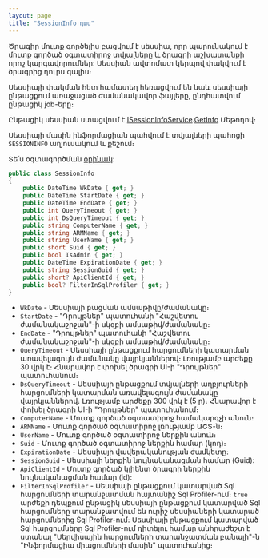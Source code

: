 ```yaml
---
layout: page
title: "SessionInfo դաս" 
---
```


Ծրագիր մուտք գործելիս բացվում է սեսսիա, որը պարունակում է մուտք գործած օգտատիրոջ տվյալները և ծրագրի աշխատանքի որոշ կարգավորումներ: 
Սեսսիան ավտոմատ կերպով փակվում է ծրագրից դուրս գալիս։

Սեսսիայի փակման հետ համատեղ հեռացվում են նաև սեսսիայի ընթացքում առաջացած ժամանակավոր ֆայլերը, ընդհատվում ընթացիկ job-երը։

Ընթացիկ սեսսիան ստացվում է [ISessionInfoService](../services/ISessionInfoService.md).[GetInfo](../services/ISessionInfoService.md#getinfo) Մեթոդով։

Սեսսիայի մասին ինֆորմացիան պահվում է տվյալների պահոցի `SESSIONINFO` աղյուսակում և քեշում։

Տե՛ս օգտագործման [օրինակ](../examples/SessionInfo.md):

```c#
public class SessionInfo
{
    public DateTime WkDate { get; }
    public DateTime StartDate { get; }
    public DateTime EndDate { get; }
    public int QueryTimeout { get; }
    public int DsQueryTimeout { get; }
    public string ComputerName { get; }
    public string ARMName { get; }
    public string UserName { get; }
    public short Suid { get; }
    public bool IsAdmin { get; }
    public DateTime ExpirationDate { get; }
    public string SessionGuid { get; }
    public short? ApiClientId { get; }
    public bool? FilterInSqlProfiler { get; }
}
```

* `WkDate` - Սեսսիայի բացման ամսաթիվը/ժամանակը։
* `StartDate` - "Դրույթներ" պատուհանի "Հաշվետու ժամանակաշրջան"-ի սկզբի ամսաթիվ/ժամանակը։
* `EndDate` - "Դրույթներ" պատուհանի "Հաշվետու ժամանակաշրջան"-ի սկզբի ամսաթիվ/ժամանակը։
* `QueryTimeout` - Սեսսիայի ընթացքում հարցումների կատարման առավելագույն ժամանակը վայրկյաններով։ Լռությամբ արժեքը 30 վրկ է։ Հնարավոր է փոխել ծրագրի UI-ի "Դրույթներ" պատուհանում։
* `DsQueryTimeout` - Սեսսիայի ընթացքում տվյալների աղբյուրների հարցումների կատարման առավելագույն ժամանակը վայրկյաններով։ Լռությամբ արժեքը 300 վրկ է (5 ր)։ Հնարավոր է փոխել ծրագրի UI-ի "Դրույթներ" պատուհանում։
* `ComputerName` - Մուտք գործած օգտատիրոջ համակարգչի անուն։
* `ARMName` - Մուտք գործած օգտատիրոջ լռությամբ ԱՇՏ-ն։
* `UserName` - Մուտք գործած օգտատիրոջ ներքին անուն։
* `Suid` - Մուտք գործած օգտատիրոջ ներքին համար (կոդ)։
* `ExpirationDate` - Սեսսիայի վավերականության ժամկետը։
* `SessionGuid` - Սեսսիայի ներքին նույնականացման համար (Guid):
* `ApiClientId` - Մուտք գործած կլիենտ ծրագրի ներքին նույնականացման համար (id):
* `FilterInSqlProfiler` - Սեսսիայի ընթացքում կատարված Sql հարցումների տարանջատման հայտանիշ Sql Profiler-ում։ `true` արժեքի դեպքում ընթացիկ սեսսիայի ընթացքում կատարված Sql հարցումները տարանջատվում են ուրիշ սեսսիաների կատարած հարցումներից Sql Profiler-ում։ Սեսսիայի ընթացքում կատարված Sql հարցումները Sql Profiler-ում դիտելու համար անհրաժեշտ է ստանալ "Սերվիսային հարցումների տարանջատման բանալի"-ն "Ինֆորմացիա միացումների մասին" պատուհանից։
